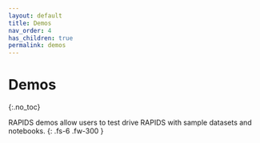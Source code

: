 ```yaml
---
layout: default
title: Demos
nav_order: 4
has_children: true
permalink: demos
---
```


# Demos
{:.no_toc}

RAPIDS demos allow users to test drive RAPIDS with sample datasets and notebooks.
{: .fs-6 .fw-300 }
